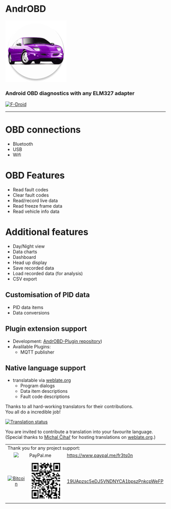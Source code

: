 # AndrOBD
[![AndrOBD](androbd/src/main/res/mipmap-xxxhdpi/ic_launcher.png)](https://f-droid.org/packages/com.fr3ts0n.ecu.gui.androbd/)
### Android OBD diagnostics with any ELM327 adapter

[![F-Droid](https://f-droid.org/wiki/images/0/06/F-Droid-button_get-it-on.png)](https://f-droid.org/packages/com.fr3ts0n.ecu.gui.androbd/)

---
# OBD connections
* Bluetooth
* USB
* Wifi

# OBD Features
* Read fault codes
* Clear fault codes
* Read/record live data
* Read freeze frame data
* Read vehicle info data

# Additional features
* Day/Night view
* Data charts
* Dashboard
* Head up display
* Save recorded data
* Load recorded data (for analysis)
* CSV export

## Customisation of PID data
+ PID data items
+ Data conversions

## Plugin extension support
- Development: [AndrOBD-Plugin repository](https://github.com/fr3ts0n/AndrOBD-Plugin))
- Avalilable Plugins:
  - MQTT publisher

## Native language support 
+ translatable via [weblate.org](https://hosted.weblate.org/projects/androbd/strings/)
  + Program dialogs
  + Data item descriptions
  + Fault code descriptions


Thanks to all hard-working translators for their contributions.
<br>You all do a incredible job!

[![Translation status](https://hosted.weblate.org/widgets/androbd/-/multi-auto.svg)](https://hosted.weblate.org/engage/androbd/?utm_source=widget)

You are invited to contribute a translation into your favourite language.
<br>(Special thanks to [Michal Čihař](https://github.com/nijel) for hosting translations on [weblate.org](http://weblate.org/).)

<table>
  <tr>
    <td colspan="3">Thank you for any project support:</td>
  </tr>
  <tr>
    <td align="center"><a href="https://www.paypal.me/fr3ts0n"><img src="https://www.paypalobjects.com/en_GB/i/btn/btn_donate_LG.gif"/></a></td>
    <td>PayPal.me</td>
    <td><a href="https://www.paypal.me/fr3ts0n">https://www.paypal.me/fr3ts0n</a></td>
  </tr>
  <tr>
    <td align="center"><a href="bitcoin:19UApzsc5eDJ5VNDNYCA1bpszPnkcpWeFP"><img src="https://bitcoin.org/img/icons/logotop.svg" alt="Bitcoin"/></a></td>
    <td align="center"><a href="bitcoin:19UApzsc5eDJ5VNDNYCA1bpszPnkcpWeFP"><img src="manual/bitcoin_qr_code.png" alt="bitcoin:19UApzsc5eDJ5VNDNYCA1bpszPnkcpWeFP" width="128px" height="128px"></a></td>
    <td><a href="bitcoin:19UApzsc5eDJ5VNDNYCA1bpszPnkcpWeFP">19UApzsc5eDJ5VNDNYCA1bpszPnkcpWeFP</a></td>
  </tr>
</table>
